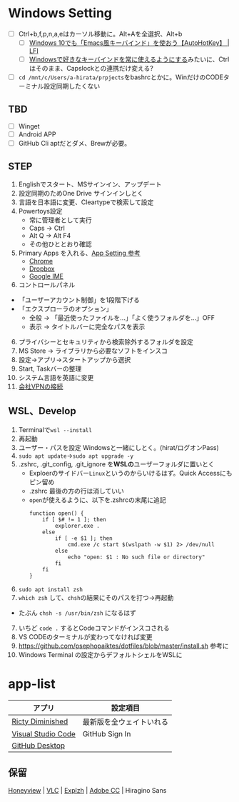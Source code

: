 # Windows Setting
- [ ] Ctrl+b,f,p,n,a,eはカーソル移動に。Alt+Aを全選択、Alt+b
  - [ ] [Windows 10でも「Emacs風キーバインド」を使おう【AutoHotKey】 | LFI](https://linuxfan.info/windows-emacs-keybindings)
  - [ ] [Windowsで好きなキーバインドを常に使えるようにする](https://zenn.dev/fss_bass/articles/40f222effd5ef2)みたいに、Ctrlはそのまま、Capslockとの連携だけ変える?
- [ ] `cd /mnt/c/Users/a-hirata/prpjects`をbashrcとかに。WinだけのCODEターミナル設定同期したくない

## TBD
- [ ] Winget
- [ ] Android APP
- [ ] GitHub Cli aptだとダメ、Brewが必要。

## STEP
1. Englishでスタート、MSサインイン、アップデート
2. 設定同期のためOne Drive サインインしとく
7. 言語を日本語に変更、Cleartypeで検索して設定
3. Powertoys設定
    - 常に管理者として実行
    - Caps → Ctrl 
    - Alt Q → Alt F4
    - その他ひととおり確認
4. Primary Apps を入れる、[App Setting 参考](https://github.com/psephopaiktes/dotfiles/blob/master/doc/app-setting.md)
    - [Chrome](https://www.google.co.jp/chrome/browser/desktop/index.html)
    - [Dropbox](https://www.dropbox.com/install)
    - [Google IME](https://www.google.co.jp/ime/)
5. コントロールパネル
  - 「ユーザーアカウント制御」を1段階下げる
  - 「エクスプローラのオプション」
      - 全般 → 「最近使ったファイルを...」「よく使うフォルダを...」OFF
      - 表示 → タイトルバーに完全なパスを表示
6. プライバシーとセキュリティから検索除外するフォルダを設定
7. MS Store → ライブラリから必要なソフトをインスコ
8. 設定→アプリ→スタートアップから選択
9. Start, Taskバーの整理
10. システム言語を英語に変更
14. [会社VPNの接続](https://wiki.unext-info.jp/pages/viewpage.action?pageId=71448379)

## WSL、Develop
1. Terminalで`wsl --install`
5. 再起動
6. ユーザー・パスを設定 Windowsと一緒にしとく。(hirat/ログオンPass)
8. `sudo apt update`→`sudo apt upgrade -y`
17. .zshrc, .git_config, .git_ignore を**WSLの**ユーザーフォルダに置いとく
    - Exploerのサイドバー`Linux`というのからいけるはず。Quick Accessにもピン留め
    - .zshrc 最後の方の行は消していい
    - `open`が使えるように、以下を.zshrcの末尾に追記
        ```
        function open() {
            if [ $# != 1 ]; then
                explorer.exe .
            else
                if [ -e $1 ]; then
                    cmd.exe /c start $(wslpath -w $1) 2> /dev/null
                else
                    echo "open: $1 : No such file or directory" 
                fi
            fi
        }
        ```
9. `sudo apt install zsh`
10. `which zsh` して、`chsh`の結果にそのパスを打つ→再起動
  - たぶん `chsh -s /usr/bin/zsh` になるはず
7. いちど `code .` するとCodeコマンドがインスコされる
16. VS CODEのターミナルが変わってなければ変更
13. https://github.com/psephopaiktes/dotfiles/blob/master/install.sh 参考に
14. Windows Terminal の設定からデフォルトシェルをWSLに



# app-list

アプリ | 設定項目
--|--
[Ricty Diminished](https://github.com/edihbrandon/RictyDiminished)  |  最新版を全ウェイトいれる
[Visual Studio Code](https://code.visualstudio.com/) | GitHub Sign In
[GitHub Desktop](https://desktop.github.com/) | 

## 保留
[Honeyview](https://www.bandisoft.com/honeyview/) | 
[VLC](https://www.videolan.org/vlc/index.ja.html) | 
[Explzh](https://www.ponsoftware.com/) | 
[Adobe CC](https://creativecloud.adobe.com/apps) | 
Hiragino Sans
